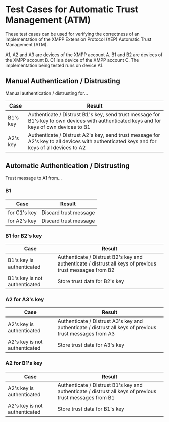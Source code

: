 # Test Cases for Automatic Trust Management (ATM)

These test cases can be used for verifying the correctness of an implementation of the XMPP Extension Protocol (XEP) Automatic Trust Management (ATM).

A1, A2 and A3 are devices of the XMPP account A.
B1 and B2 are devices of the XMPP account B.
C1 is a device of the XMPP account C.
The implementation being tested runs on device A1.

## Manual Authentication / Distrusting

Manual authentication / distrusting for...

Case | Result
---|---
B1's key | Authenticate / Distrust B1's key, send trust message for B1's key to own devices with authenticated keys and for keys of own devices to B1
A2's key | Authenticate / Distrust A2's key, send trust message for A2's key to all devices with authenticated keys and for keys of all devices to A2

## Automatic Authentication / Distrusting

Trust message to A1 from...

### B1

Case | Result
---|---
for C1's key | Discard trust message
for A2's key | Discard trust message

### B1 for B2's key

Case | Result
---|---
B1's key is authenticated | Authenticate / Distrust B2's key and authenticate / distrust all keys of previous trust messages from B2
B1's key is not authenticated | Store trust data for B2's key

### A2 for A3's key

Case | Result
---|---
A2's key is authenticated | Authenticate / Distrust A3's key and authenticate / distrust all keys of previous trust messages from A3
A2's key is not authenticated | Store trust data for A3's key

### A2 for B1's key

Case | Result
---|---
A2's key is authenticated | Authenticate / Distrust B1's key and authenticate / distrust all keys of previous trust messages from B1
A2's key is not authenticated | Store trust data for B1's key
